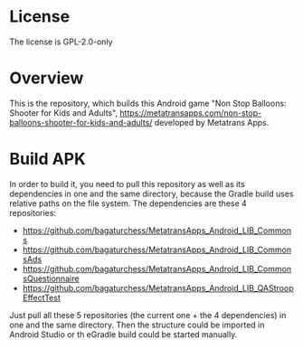 # License

The license is GPL-2.0-only

# Overview

This is the repository, which builds this Android game "Non Stop Balloons: Shooter for Kids and Adults", https://metatransapps.com/non-stop-balloons-shooter-for-kids-and-adults/ developed by Metatrans Apps.

# Build APK

In order to build it, you need to pull this repository as well as its dependencies in one and the same directory, because the Gradle build uses relative paths on the file system.
The dependencies are these 4 repositories:
  -  https://github.com/bagaturchess/MetatransApps_Android_LIB_Commons
  -  https://github.com/bagaturchess/MetatransApps_Android_LIB_CommonsAds
  -  https://github.com/bagaturchess/MetatransApps_Android_LIB_CommonsQuestionnaire
  -  https://github.com/bagaturchess/MetatransApps_Android_LIB_QAStroopEffectTest

Just pull all these 5 repositories (the current one + the 4 dependencies) in one and the same directory.
Then the structure could be imported in Android Studio or th eGradle build could be started manually.

